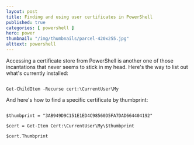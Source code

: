 ```yaml
---
layout: post
title: Finding and using user certificates in PowerShell
published: true 
categories: [ powershell ]
hero: power
thumbnail: "/img/thumbnails/parcel-420x255.jpg"
alttext: powershell
---
```


Accessing a certificate store from PowerShell is another one of those incantations that never 
seems to stick in my head. Here's the way to list out what's currently installed:

~~~

Get-ChildItem -Recurse cert:\CurrentUser\My

~~~

And here's how to find a specific certificate by thumbprint:

~~~

$thumbprint = "3AB949D9C151E1ED4C98560D5FA7DAD664404192"

$cert = Get-Item Cert:\CurrentUser\My\$thumbprint  

$cert.Thumbprint

~~~


